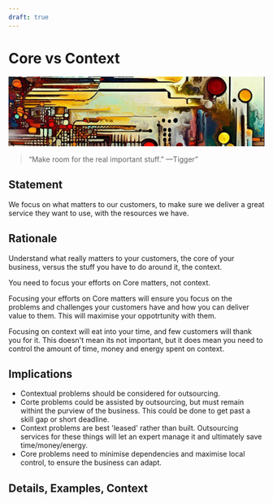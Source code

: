 ```yaml
---
draft: true
---
```

# Core vs Context

![An abstract header in the style of Van Gogh](../../../images/header01.png)

> “Make room for the real important stuff.” —Tigger”

## Statement

We focus on what matters to our customers, to make sure we deliver a great service they want to use, with the resources we have.

## Rationale

Understand what really matters to your customers, the core of your business, versus the stuff you have to do around it, the context.

You need to focus your efforts on Core matters, not context. 

Focusing your efforts on Core matters will ensure you focus on the problems and challenges your customers have and how you can deliver value to them. This will maximise your oppotrtunity with them.

Focusing on context will eat into your time, and few customers will thank you for it. This doesn't mean its not important, but it does mean you need to control the amount of time, money and energy spent on context.

## Implications

* Contextual problems should be considered for outsourcing.
* Corte problems could be assisted by outsourcing, but must remain withint the purview of the business. This could be done to get past a skill gap or short deadline.
* Context problems are best 'leased' rather than built. Outsourcing services for these things will let an expert manage it and ultimately save time/money/energy.
* Core problems need to minimise dependencies and maximise local control, to ensure the business can adapt.

## Details, Examples, Context